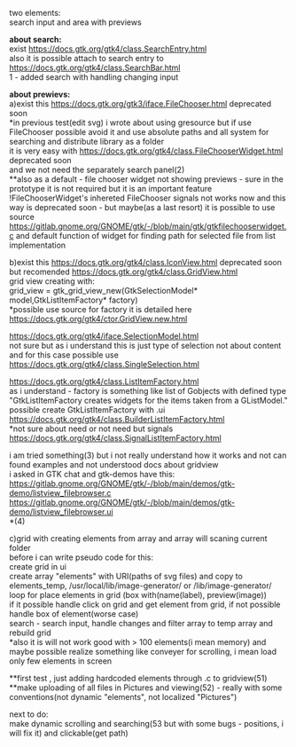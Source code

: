 two elements:<br>
search input and area with previews<br>

<b>about search:</b><br>
exist https://docs.gtk.org/gtk4/class.SearchEntry.html<br>
also it is possible attach to search entry to https://docs.gtk.org/gtk4/class.SearchBar.html<br>
1 - added search with handling changing input<br>

<b>about prewievs:</b><br>
a)exist this https://docs.gtk.org/gtk3/iface.FileChooser.html deprecated soon<br>
*in previous test(edit svg) i wrote about using gresource but if use FileChooser possible avoid it and use absolute paths and all system for searching and distribute library as a folder<br>
it is very easy with https://docs.gtk.org/gtk4/class.FileChooserWidget.html deprecated soon<br>
and we not need the separately search panel(2)<br>
**also as a default - file chooser widget not showing previews - sure in the prototype it is not required but it is an important feature<br>
!FileChooserWidget's inhereted FileChooser signals not works now and this way is deprecated soon - but maybe(as a last resort) it is possible to use source https://gitlab.gnome.org/GNOME/gtk/-/blob/main/gtk/gtkfilechooserwidget.c and default function of widget for finding path for selected file from list implementation<br>

b)exist this https://docs.gtk.org/gtk4/class.IconView.html deprecated soon<br>
but recomended https://docs.gtk.org/gtk4/class.GridView.html<br>
grid view creating with:<br>
grid_view = gtk_grid_view_new(GtkSelectionModel* model,GtkListItemFactory* factory)<br>
*possible use source for factory it is detailed here https://docs.gtk.org/gtk4/ctor.GridView.new.html<br>

https://docs.gtk.org/gtk4/iface.SelectionModel.html<br>
not sure but as i understand this is just type of selection not about content and for this case possible use https://docs.gtk.org/gtk4/class.SingleSelection.html<br>

https://docs.gtk.org/gtk4/class.ListItemFactory.html<br>
as i understand - factory is something like list of Gobjects with defined type<br>
"GtkListItemFactory creates widgets for the items taken from a GListModel."<br>
possible create GtkListItemFactory with .ui https://docs.gtk.org/gtk4/class.BuilderListItemFactory.html<br>
*not sure about need or not need but signals https://docs.gtk.org/gtk4/class.SignalListItemFactory.html<br>

i am tried something(3) but i not really understand how it works and not can found examples and not understood docs about gridview<br>
i asked in GTK chat and gtk-demos have this:<br>
https://gitlab.gnome.org/GNOME/gtk/-/blob/main/demos/gtk-demo/listview_filebrowser.c<br>
https://gitlab.gnome.org/GNOME/gtk/-/blob/main/demos/gtk-demo/listview_filebrowser.ui<br>
*(4)

c)grid with creating elements from array and array will scaning current folder<br>
before i can write pseudo code for this:<br>
create grid in ui<br>
create array "elements" with URI(paths of svg files) and copy to elements_temp, /usr/local/lib/image-generator/ or /lib/image-generator/<br>
loop for place elements in grid (box with(name(label), preview(image))<br>
if it possible handle click on grid and get element from grid, if not possible handle box of element(worse case)<br>
search - search input, handle changes and filter array to temp array and rebuild grid<br>
*also it is will not work good with > 100 elements(i mean memory) and maybe possible realize something like conveyer for scrolling, i mean load only few elements in screen<br>

**first test , just adding hardcoded elements through .c to gridview(51)<br>
**make uploading of all files in Pictures and viewing(52) - really with some conventions(not dynamic "elements", not localized "Pictures")<br>

next to do:<br>
make dynamic scrolling and searching(53 but with some bugs - positions, i will fix it)
and clickable(get path)<br>
